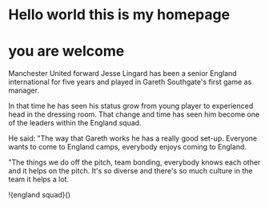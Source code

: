 # Hello world this is my homepage

# you are welcome 


Manchester United forward Jesse Lingard has been a senior England international for five years and played in Gareth Southgate's first game as manager.

In that time he has seen his status grow from young player to experienced head in the dressing room. That change and time has seen him become one of the leaders within the England squad.

He said: "The way that Gareth works he has a really good set-up. Everyone wants to come to England camps, everybody enjoys coming to England.

"The things we do off the pitch, team bonding, everybody knows each other and it helps on the pitch. It's so diverse and there's so much culture in the team it helps a lot.


!{england squad}()
